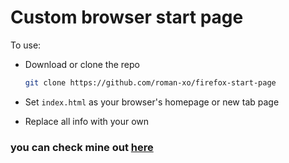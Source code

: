 # Custom browser start page

To use:
- Download or clone the repo

  ```bash
  git clone https://github.com/roman-xo/firefox-start-page
  ```

- Set `index.html` as your browser's homepage or new tab page
- Replace all info with your own

### you can check mine out <a href=https://roman-xo.github.io/firefox-start-page/>here</a>
